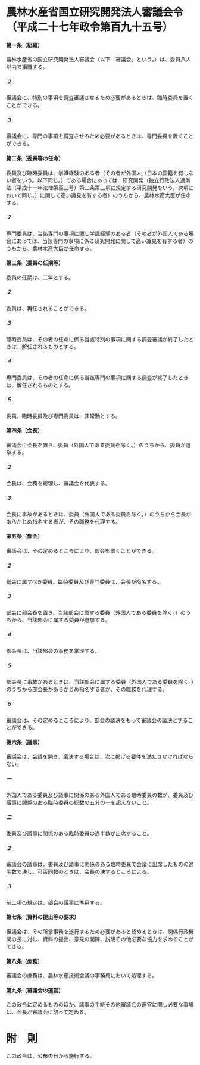 # 農林水産省国立研究開発法人審議会令（平成二十七年政令第百九十五号）
#### 第一条（組織）
農林水産省の国立研究開発法人審議会（以下「審議会」という。）は、委員八人以内で組織する。
##### ２
審議会に、特別の事項を調査審議させるため必要があるときは、臨時委員を置くことができる。
##### ３
審議会に、専門の事項を調査させるため必要があるときは、専門委員を置くことができる。
#### 第二条（委員等の任命）
委員及び臨時委員は、学識経験のある者（その者が外国人（日本の国籍を有しない者をいう。以下同じ。）である場合にあっては、研究開発（独立行政法人通則法（平成十一年法律第百三号）第二条第三項に規定する研究開発をいう。次項において同じ。）に関して高い識見を有する者）のうちから、農林水産大臣が任命する。
##### ２
専門委員は、当該専門の事項に関し学識経験のある者（その者が外国人である場合にあっては、当該専門の事項に係る研究開発に関して高い識見を有する者）のうちから、農林水産大臣が任命する。
#### 第三条（委員の任期等）
委員の任期は、二年とする。
##### ２
委員は、再任されることができる。
##### ３
臨時委員は、その者の任命に係る当該特別の事項に関する調査審議が終了したときは、解任されるものとする。
##### ４
専門委員は、その者の任命に係る当該専門の事項に関する調査が終了したときは、解任されるものとする。
##### ５
委員、臨時委員及び専門委員は、非常勤とする。
#### 第四条（会長）
審議会に会長を置き、委員（外国人である委員を除く。）のうちから、委員が選挙する。
##### ２
会長は、会務を総理し、審議会を代表する。
##### ３
会長に事故があるときは、委員（外国人である委員を除く。）のうちから会長があらかじめ指名する者が、その職務を代理する。
#### 第五条（部会）
審議会は、その定めるところにより、部会を置くことができる。
##### ２
部会に属すべき委員、臨時委員及び専門委員は、会長が指名する。
##### ３
部会に部会長を置き、当該部会に属する委員（外国人である委員を除く。）のうちから、当該部会に属する委員が選挙する。
##### ４
部会長は、当該部会の事務を掌理する。
##### ５
部会長に事故があるときは、当該部会に属する委員（外国人である委員を除く。）のうちから部会長があらかじめ指名する者が、その職務を代理する。
##### ６
審議会は、その定めるところにより、部会の議決をもって審議会の議決とすることができる。
#### 第六条（議事）
審議会は、会議を開き、議決する場合は、次に掲げる要件を満たさなければならない。
##### 一
外国人である委員及び議事に関係のある外国人である臨時委員の数が、委員及び議事に関係のある臨時委員の総数の五分の一を超えないこと。
##### 二
委員及び議事に関係のある臨時委員の過半数が出席すること。
##### ２
審議会の議事は、委員及び議事に関係のある臨時委員で会議に出席したものの過半数で決し、可否同数のときは、会長の決するところによる。
##### ３
前二項の規定は、部会の議事に準用する。
#### 第七条（資料の提出等の要求）
審議会は、その所掌事務を遂行するため必要があると認めるときは、関係行政機関の長に対し、資料の提出、意見の開陳、説明その他必要な協力を求めることができる。
#### 第八条（庶務）
審議会の庶務は、農林水産技術会議の事務局において処理する。
#### 第九条（審議会の運営）
この政令に定めるもののほか、議事の手続その他審議会の運営に関し必要な事項は、会長が審議会に諮って定める。
# 附　則
この政令は、公布の日から施行する。
